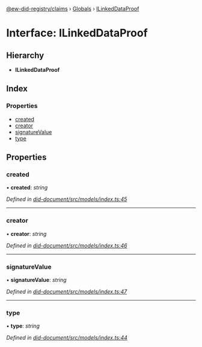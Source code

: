[@ew-did-registry/claims](../README.md) › [Globals](../globals.md) › [ILinkedDataProof](ilinkeddataproof.md)

# Interface: ILinkedDataProof

## Hierarchy

* **ILinkedDataProof**

## Index

### Properties

* [created](ilinkeddataproof.md#created)
* [creator](ilinkeddataproof.md#creator)
* [signatureValue](ilinkeddataproof.md#signaturevalue)
* [type](ilinkeddataproof.md#type)

## Properties

###  created

• **created**: *string*

*Defined in [did-document/src/models/index.ts:45](https://github.com/energywebfoundation/ew-did-registry/blob/5fca7cf/packages/did-document/src/models/index.ts#L45)*

___

###  creator

• **creator**: *string*

*Defined in [did-document/src/models/index.ts:46](https://github.com/energywebfoundation/ew-did-registry/blob/5fca7cf/packages/did-document/src/models/index.ts#L46)*

___

###  signatureValue

• **signatureValue**: *string*

*Defined in [did-document/src/models/index.ts:47](https://github.com/energywebfoundation/ew-did-registry/blob/5fca7cf/packages/did-document/src/models/index.ts#L47)*

___

###  type

• **type**: *string*

*Defined in [did-document/src/models/index.ts:44](https://github.com/energywebfoundation/ew-did-registry/blob/5fca7cf/packages/did-document/src/models/index.ts#L44)*
